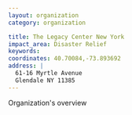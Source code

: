 ```yaml
---
layout: organization
category: organization

title: The Legacy Center New York
impact_area: Disaster Relief
keywords: 
coordinates: 40.70084,-73.893692
address: |
  61-16 Myrtle Avenue
  Glendale NY 11385
---
```

Organization's overview

